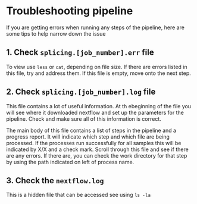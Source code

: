 # Troubleshooting pipeline 

If you are getting errors when running any steps of the pipeline, here are some tips to help narrow down the issue 

## 1. Check `splicing.[job_number].err` file 

To view use `less` or `cat`, depending on file size. If there are errors listed in this file, try and address them. If this file is empty, move onto the next step. 

## 2. Check `splicing.[job_number].log` file 

This file contains a lot of useful information. At th ebeginning of the file you will see where it downloaded nextflow and set up the parameters for the pipeline. Check and make sure all of this information is correct. 

The main body of this file contains a list of steps in the pipeline and a progress report. It will indicate which step and which file are being processed. If the processes run successfully for all samples this will be indicated by X/X and a check mark. Scroll through this file and see if there are any errors. If there are, you can check the work directory for that step by using the path indicated on left of process name. 

## 3. Check the `nextflow.log`

This is a hidden file that can be accessed see using `ls -la` 
